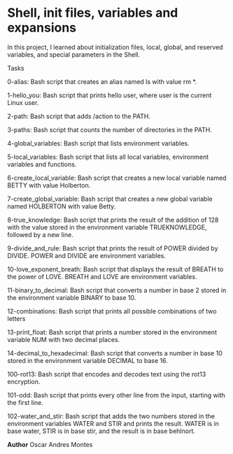 # Shell, init files, variables and expansions

In this project, I learned about initialization files, local, global, and reserved variables, and special parameters in the Shell.

Tasks 

0-alias: Bash script that creates an alias named ls with value rm *.

1-hello_you: Bash script that prints hello user, where user is the current Linux user.

2-path: Bash script that adds /action to the PATH.

3-paths: Bash script that counts the number of directories in the PATH.

4-global_variables: Bash script that lists environment variables.

5-local_variables: Bash script that lists all local variables, environment variables and functions.

6-create_local_variable: Bash script that creates a new local variable named BETTY with value Holberton.

7-create_global_variable: Bash script that creates a new global variable named HOLBERTON with value Betty.

8-true_knowledge: Bash script that prints the result of the addition of 128 with the value stored in the environment variable TRUEKNOWLEDGE, followed by a new line.

9-divide_and_rule: Bash script that prints the result of POWER divided by DIVIDE. POWER and DIVIDE are environment variables.

10-love_exponent_breath: Bash script that displays the result of BREATH to the power of LOVE. BREATH and LOVE are environment variables.

11-binary_to_decimal: Bash script that converts a number in base 2 stored in the environment variable BINARY to base 10.

12-combinations: Bash script that prints all possible combinations of two letters

13-print_float: Bash script that prints a number stored in the environment variable NUM with two decimal places.

14-decimal_to_hexadecimal: Bash script that converts a number in base 10 stored in the environment variable DECIMAL to base 16.

100-rot13: Bash script that encodes and decodes text using the rot13 encryption.

101-odd: Bash script that prints every other line from the input, starting with the first line.

102-water_and_stir: Bash script that adds the two numbers stored in the environment variables WATER and STIR and prints the result.
WATER is in base water, STIR is in base stir, and the result is in base behlnort.

**Author**
Oscar Andres Montes
